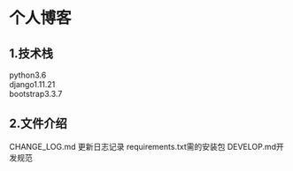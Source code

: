 # 个人博客

## 1.技术栈

python3.6    
django1.11.21  
bootstrap3.3.7 

## 2.文件介绍
CHANGE_LOG.md 更新日志记录
requirements.txt需的安装包
DEVELOP.md开发规范
